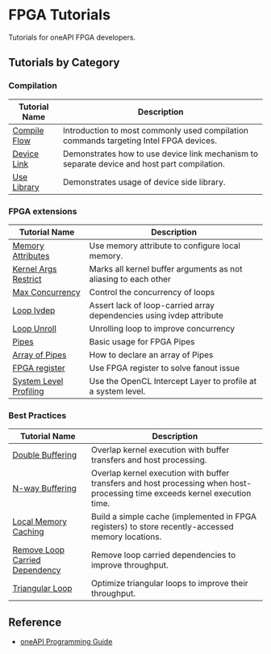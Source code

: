 # FPGA Tutorials

Tutorials for oneAPI FPGA developers.

## Tutorials by Category

### Compilation

| Tutorial Name                         | Description                                                                                 |
|---------------------------------------|---------------------------------------------------------------------------------------------|
| [Compile Flow](./Compilation/compile_flow)  | Introduction to most commonly used compilation commands targeting Intel FPGA devices.       |
| [Device Link](./Compilation/device_link)   | Demonstrates how to use device link mechanism to separate device and host part compilation. |
| [Use Library](./Compilation/use_library)   | Demonstrates usage of device side library.                                               |


### FPGA extensions

| Tutorial Name          | Description                                     |
|------------------------|-------------------------------------------------|
| [Memory Attributes](./FPGAExtensions/MemoryAttributes/memory_attributes_overview)     | Use memory attribute to configure local memory. |
| [Kernel Args Restrict](./FPGAExtensions/MemoryAttributes/kernel_args_restrict)   | Marks all kernel buffer arguments as not aliasing to each other |
| [Max Concurrency](./FPGAExtensions/LoopAttributes/max_concurrency)         | Control the concurrency of loops                |
| [Loop Ivdep](./FPGAExtensions/LoopAttributes/loop_ivdep)             | Assert lack of loop-carried array dependencies using ivdep attribute   |
| [Loop Unroll](./FPGAExtensions/LoopAttributes/loop_unroll)            | Unrolling loop to improve concurrency           |
| [Pipes](./FPGAExtensions/Pipes/pipes)                                 | Basic usage for FPGA Pipes                      |
| [Array of Pipes](./FPGAExtensions/Pipes/pipe_array)                   | How to declare an array of Pipes                |
| [FPGA register](./FPGAExtensions/Other/fpga_register)                 | Use FPGA register to solve fanout issue         |
| [System Level Profiling](./FPGAExtensions/Other/system_profiling)     | Use the OpenCL Intercept Layer to profile at a system level.             |



### Best Practices
| Tutorial Name        | Description                                                                                      |
|----------------------|--------------------------------------------------------------------------------------------------|
| [Double Buffering](./BestPractices/double_buffering)      | Overlap kernel execution with buffer transfers and host processing.                  |
| [N-way Buffering](./BestPractices/n_way_buffering)      | Overlap kernel execution with buffer transfers and host processing when host-processing time exceeds kernel execution time.                   |
| [Local Memory Caching](./BestPractices/local_memory_cache) | Build a simple cache (implemented in FPGA registers) to store recently-accessed memory locations. |
| [Remove Loop Carried Dependency](./BestPractices/remove_loop_carried_dependency)      | Remove loop carried dependencies to improve throughput.                  |
| [Triangular Loop](./BestPractices/triangular_loop)      | Optimize triangular loops to improve their throughput.                  |


## Reference

- [oneAPI Programming Guide](https://software.intel.com/en-us/download/intel-oneapi-programming-guide)
